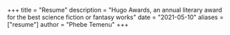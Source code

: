 +++
title = "Resume"
description = "Hugo Awards, an annual literary award for the best science fiction or fantasy works"
date = "2021-05-10"
aliases = ["resume"]
author = "Phebe Temenu"
+++